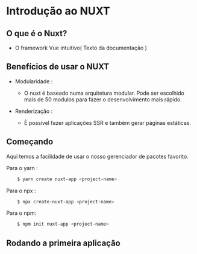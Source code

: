 # Introdução ao NUXT


## O que é o Nuxt?

-   O framework Vue intuitivo( Texto da documentação )

## Benefícios de usar o NUXT

-   Modularidade : 
    -   O nuxt é baseado numa arquitetura modular. Pode ser escolhido mais de 50 modulos para fazer o desenvolvimento mais rápido. 

-   Renderização : 
    -   È possivel fazer aplicações SSR e também gerar páginas estáticas.



## Começando

Aqui temos a facilidade de usar o nosso gerenciador de pacotes favorito.

Para o yarn : 

```bash
    $ yarn create nuxt-app <project-name>
```

Para o npx : 

```bash
    $ npx create-nuxt-app <project-name>
```

Para o npm:

```bash
    $ npm init nuxt-app <project-name>
```

## Rodando a primeira aplicação